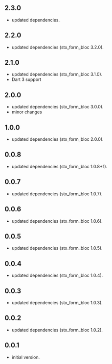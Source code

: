 ## 2.3.0

- updated dependencies.

## 2.2.0

- updated dependencies (stx_form_bloc 3.2.0).

## 2.1.0

- updated dependencies (stx_form_bloc 3.1.0).
- Dart 3 support

## 2.0.0

- updated dependencies (stx_form_bloc 3.0.0).
- minor changes

## 1.0.0

- updated dependencies (stx_form_bloc 2.0.0).

## 0.0.8

- updated dependencies (stx_form_bloc 1.0.8+1).

## 0.0.7

- updated dependencies (stx_form_bloc 1.0.7).

## 0.0.6

- updated dependencies (stx_form_bloc 1.0.6).

## 0.0.5

- updated dependencies (stx_form_bloc 1.0.5).

## 0.0.4

- updated dependencies (stx_form_bloc 1.0.4).

## 0.0.3

- updated dependencies (stx_form_bloc 1.0.3).

## 0.0.2

- updated dependencies (stx_form_bloc 1.0.2).

## 0.0.1

- initial version.
